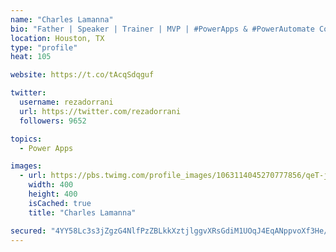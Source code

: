 ```yaml
---
name: "Charles Lamanna"
bio: "Father | Speaker | Trainer | MVP | #PowerApps & #PowerAutomate Community Super User | YouTuber Right-pointing triangle http://youtube.com/c/rezadorrani | Learn - Share - Clockwise rightwards and leftwards open circle arrows"
location: Houston, TX
type: "profile"
heat: 105

website: https://t.co/tAcqSdqguf

twitter:
  username: rezadorrani
  url: https://twitter.com/rezadorrani
  followers: 9652

topics:
  - Power Apps

images:
  - url: https://pbs.twimg.com/profile_images/1063114045270777856/qeT-jpWr_400x400.jpg
    width: 400
    height: 400
    isCached: true
    title: "Charles Lamanna"

secured: "4YY58Lc3s3jZgzG4NlfPzZBLkkXztjlggvXRsGdiM1UOqJ4EqANppvoXf3He/v/EiEEfTLMInCerz6hTO0g35gq8agJcErHYQNsgrp1UjsvxvRH5eOtAR7tSQAJc6PH57jO7aqf8wlk/Iqxn7d0CqBAH3UavOMaPkv8NdgECCyntd/Aw/ZJ7PYihBRwmrGu+OrklqVf+/rmNfg/ZaF5r+rJHPxtxlaLQ9lLinXuux9EPwV2sxThXA9X7j0MKt7YSTQVHIPppExljc+FJ/8PVQOwqiB/yKEcsIL7wf3Co5Lfr0jg9wvHyrlMqC9TmifCJg3taUy5h+T8q12KiQgx1UpYZOGA4vtpbd87kwQJCu1hCNGyDRniDPJR8j5ze95G3D6o8JKGRSklXcsQOkjDC0MlWOffDFaP3vjx+e4Fjiag=;z85NLkTPfZzOjWRKPWQGsg=="
---
```


